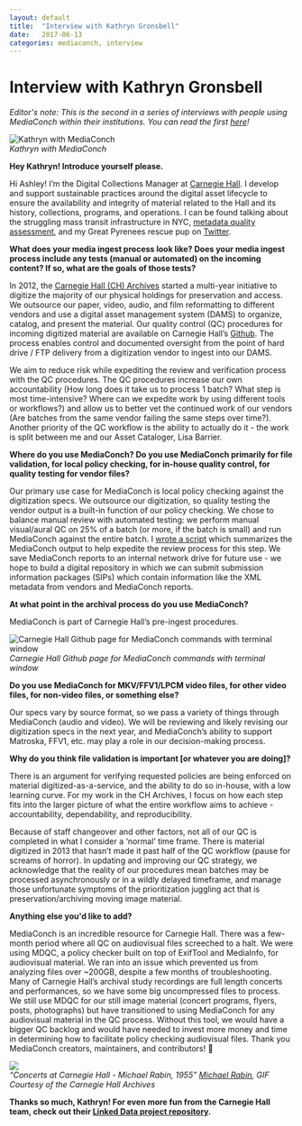 ```yaml
---
layout: default
title:  "Interview with Kathryn Gronsbell"
date:   2017-06-13
categories: mediaconch, interview
---
```


# Interview with Kathryn Gronsbell

*Editor's note: This is the second in a series of interviews with people using MediaConch within their institutions. You can read the first [here](https://mediaarea.net/MediaConch/2017/06/13/interview-with-eddy-colloton/)!*

![Kathryn with MediaConch](/MediaConch/images/gronsbell-mediaconch.jpg)  
*Kathryn with MediaConch*

**Hey Kathryn! Introduce yourself please.**

Hi Ashley! I’m the Digital Collections Manager at [Carnegie Hall](https://www.carnegiehall.org/). I develop and support sustainable practices around the digital asset lifecycle to ensure the availability and integrity of material related to the Hall and its history, collections, programs, and operations.  I can be found talking about the struggling mass transit infrastructure in NYC, [metadata quality assessment](http://dlfmetadataassessment.github.io/), and my Great Pyrenees rescue pup on [Twitter](https://twitter.com/k_grons).

**What does your media ingest process look like? Does your media ingest process include any tests (manual or automated) on the incoming content? If so, what are the goals of those tests?**

In 2012, the [Carnegie Hall (CH) Archives](https://www.carnegiehall.org/History/Carnegie-Hall-Archives/) started a multi-year initiative to digitize the majority of our physical holdings for preservation and access. We outsource our paper, video, audio, and film reformatting to different vendors and use a digital asset management system (DAMS) to organize, catalog, and present the material. Our quality control (QC) procedures for incoming digitized material are available on Carnegie Hall’s [Github](https://github.com/CarnegieHall/quality-control/blob/master/qc-workflow-overview.md). The process enables control and documented oversight from the point of hard drive / FTP delivery from a digitization vendor to ingest into our DAMS.

We aim to reduce risk while expediting the review and verification process with the QC procedures. The QC procedures increase our own accountability (How long does it take us to process 1 batch? What step is most time-intensive? Where can we expedite work by using different tools or workflows?) and allow us to better vet the continued work of our vendors (Are batches from the same vendor failing the same steps over time?). Another priority of the QC workflow is the ability to actually do it - the work is split between me and our Asset Cataloger, Lisa Barrier.

**Where do you use MediaConch? Do you use MediaConch primarily for file validation, for local policy checking, for in-house quality control, for quality testing for vendor files?**

Our primary use case for MediaConch is local policy checking against the digitization specs. We outsource our digitization, so quality testing the vendor output is a built-in function of our policy checking. We chose to balance manual review with automated testing: we perform manual visual/aural QC on 25% of a batch (or more, if the batch is small) and run MediaConch against the entire batch. I [wrote a script](https://github.com/CarnegieHall/quality-control/tree/master/mediaconch) which summarizes the MediaConch output to help expedite the review process for this step. We save MediaConch reports to an internal network drive for future use - we hope to build a digital repository in which we can submit submission information packages (SIPs) which contain information like the XML metadata from vendors and MediaConch reports.

**At what point in the archival process do you use MediaConch?**

MediaConch is part of Carnegie Hall’s pre-ingest procedures.  

![Carnegie Hall Github page for MediaConch commands with terminal window](/MediaConch/images/kg-mediaconch-summary.png)  
*Carnegie Hall Github page for MediaConch commands with terminal window*

**Do you use MediaConch for MKV/FFV1/LPCM video files, for other video files, for non-video files, or something else?**

Our specs vary by source format, so we pass a variety of things through MediaConch (audio and video). We will be reviewing and likely revising our digitization specs in the next year, and MediaConch’s ability to support Matroska, FFV1, etc. may play a role in our decision-making process.

**Why do you think file validation is important [or whatever you are doing]?**

There is an argument for verifying requested policies are being enforced on material digitized-as-a-service, and the ability to do so in-house, with a low learning curve. For my work in the CH Archives, I focus on how each step fits into the larger picture of what the entire workflow aims to achieve - accountability, dependability, and reproducibility.

Because of staff changeover and other factors, not all of our QC is completed in what I consider a ‘normal’ time frame. There is material digitized in 2013 that hasn’t made it past half of the QC workflow (pause for screams of horror). In updating and improving our QC strategy, we acknowledge that the reality of our procedures mean batches may be processed asynchronously or in a wildly delayed timeframe, and manage those unfortunate symptoms of the prioritization juggling act that is preservation/archiving moving image material.

**Anything else you'd like to add?**

MediaConch is an incredible resource for Carnegie Hall. There was a few-month period where all QC on audiovisual files screeched to a halt. We were using MDQC, a policy checker built on top of ExifTool and MediaInfo, for audiovisual material. We ran into an issue which prevented us from analyzing files over ~200GB, despite a few months of troubleshooting. Many of Carnegie Hall’s archival study recordings are full length concerts and performances, so we have some big uncompressed files to process. We still use MDQC for our still image material (concert programs, flyers, posts, photographs) but have transitioned to using MediaConch for any audiovisual material in the QC process. Without this tool, we would have a bigger QC backlog and would have needed to invest more money and time in determining how to facilitate policy checking audiovisual files. Thank you MediaConch creators, maintainers, and contributors! 🐚

![](/MediaConch/images/rabin.gif)  
*“Concerts at Carnegie Hall - Michael Rabin, 1955”*
*[Michael Rabin](https://www.carnegiehall.org/PerformanceHistorySearch/#!performer=54640), GIF Courtesy of the Carnegie Hall Archives*

**Thanks so much, Kathryn! For even more fun from the Carnegie Hall team, check out their [Linked Data project repository](https://github.com/CarnegieHall/linked-data).**
